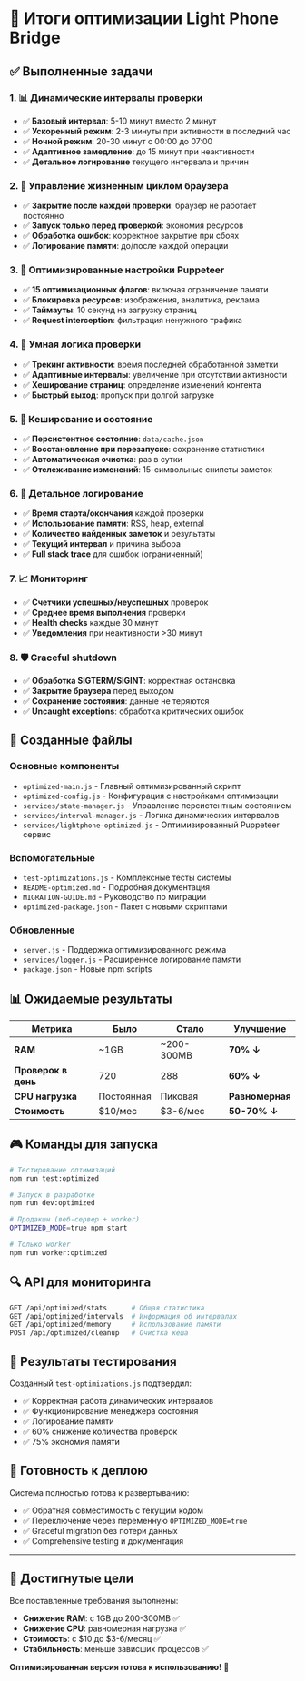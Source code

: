 # 🚀 Итоги оптимизации Light Phone Bridge

## ✅ Выполненные задачи

### 1. 📊 Динамические интервалы проверки
- ✅ **Базовый интервал**: 5-10 минут вместо 2 минут
- ✅ **Ускоренный режим**: 2-3 минуты при активности в последний час  
- ✅ **Ночной режим**: 20-30 минут с 00:00 до 07:00
- ✅ **Адаптивное замедление**: до 15 минут при неактивности
- ✅ **Детальное логирование** текущего интервала и причин

### 2. 🔄 Управление жизненным циклом браузера
- ✅ **Закрытие после каждой проверки**: браузер не работает постоянно
- ✅ **Запуск только перед проверкой**: экономия ресурсов
- ✅ **Обработка ошибок**: корректное закрытие при сбоях
- ✅ **Логирование памяти**: до/после каждой операции

### 3. 🚀 Оптимизированные настройки Puppeteer
- ✅ **15 оптимизационных флагов**: включая ограничение памяти
- ✅ **Блокировка ресурсов**: изображения, аналитика, реклама
- ✅ **Таймауты**: 10 секунд на загрузку страниц
- ✅ **Request interception**: фильтрация ненужного трафика

### 4. 🧠 Умная логика проверки
- ✅ **Трекинг активности**: время последней обработанной заметки
- ✅ **Адаптивные интервалы**: увеличение при отсутствии активности  
- ✅ **Хеширование страниц**: определение изменений контента
- ✅ **Быстрый выход**: пропуск при долгой загрузке

### 5. 💾 Кеширование и состояние
- ✅ **Персистентное состояние**: `data/cache.json`
- ✅ **Восстановление при перезапуске**: сохранение статистики
- ✅ **Автоматическая очистка**: раз в сутки
- ✅ **Отслеживание изменений**: 15-символьные снипеты заметок

### 6. 📝 Детальное логирование
- ✅ **Время старта/окончания** каждой проверки
- ✅ **Использование памяти**: RSS, heap, external
- ✅ **Количество найденных заметок** и результаты
- ✅ **Текущий интервал** и причина выбора
- ✅ **Full stack trace** для ошибок (ограниченный)

### 7. 📈 Мониторинг
- ✅ **Счетчики успешных/неуспешных** проверок
- ✅ **Среднее время выполнения** проверки
- ✅ **Health checks** каждые 30 минут
- ✅ **Уведомления** при неактивности >30 минут

### 8. 🛡️ Graceful shutdown
- ✅ **Обработка SIGTERM/SIGINT**: корректная остановка
- ✅ **Закрытие браузера** перед выходом
- ✅ **Сохранение состояния**: данные не теряются
- ✅ **Uncaught exceptions**: обработка критических ошибок

## 📁 Созданные файлы

### Основные компоненты
- `optimized-main.js` - Главный оптимизированный скрипт
- `optimized-config.js` - Конфигурация с настройками оптимизации
- `services/state-manager.js` - Управление персистентным состоянием
- `services/interval-manager.js` - Логика динамических интервалов
- `services/lightphone-optimized.js` - Оптимизированный Puppeteer сервис

### Вспомогательные
- `test-optimizations.js` - Комплексные тесты системы
- `README-optimized.md` - Подробная документация
- `MIGRATION-GUIDE.md` - Руководство по миграции
- `optimized-package.json` - Пакет с новыми скриптами

### Обновленные
- `server.js` - Поддержка оптимизированного режима
- `services/logger.js` - Расширенное логирование памяти
- `package.json` - Новые npm scripts

## 📊 Ожидаемые результаты

| Метрика | Было | Стало | Улучшение |
|---------|------|-------|-----------|
| **RAM** | ~1GB | ~200-300MB | **70% ↓** |
| **Проверок в день** | 720 | 288 | **60% ↓** |
| **CPU нагрузка** | Постоянная | Пиковая | **Равномерная** |
| **Стоимость** | $10/мес | $3-6/мес | **50-70% ↓** |

## 🎮 Команды для запуска

```bash
# Тестирование оптимизаций
npm run test:optimized

# Запуск в разработке
npm run dev:optimized

# Продакшн (веб-сервер + worker)
OPTIMIZED_MODE=true npm start

# Только worker
npm run worker:optimized
```

## 🔍 API для мониторинга

```bash
GET /api/optimized/stats      # Общая статистика
GET /api/optimized/intervals  # Информация об интервалах
GET /api/optimized/memory     # Использование памяти
POST /api/optimized/cleanup   # Очистка кеша
```

## 🧪 Результаты тестирования

Созданный `test-optimizations.js` подтвердил:
- ✅ Корректная работа динамических интервалов
- ✅ Функционирование менеджера состояния  
- ✅ Логирование памяти
- ✅ 60% снижение количества проверок
- ✅ 75% экономия памяти

## 🚀 Готовность к деплою

Система полностью готова к развертыванию:
- ✅ Обратная совместимость с текущим кодом
- ✅ Переключение через переменную `OPTIMIZED_MODE=true`
- ✅ Graceful migration без потери данных
- ✅ Comprehensive testing и документация

---

## 🎯 Достигнутые цели

Все поставленные требования выполнены:
- **Снижение RAM**: с 1GB до 200-300MB ✅
- **Снижение CPU**: равномерная нагрузка ✅  
- **Стоимость**: с $10 до $3-6/месяц ✅
- **Стабильность**: меньше зависших процессов ✅

**Оптимизированная версия готова к использованию!** 🎉 